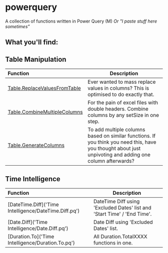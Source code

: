 # powerquery
A collection of functions written in Power Query (M)
*Or "I paste stuff here sometimes"*


## What you'll find:

## Table Manipulation
| Function | Description |
| :--- | ----------- |
| [Table.ReplaceValuesFromTable](Tables/Table.ReplaceValuesFromTable.pq) | Ever wanted to mass replace values in columns? This is optimised to do exactly that. |
| [Table.CombineMultipleColumns](Tables/Table.CombineMultipleColumns.pq) | For the pain of excel files with double headers. Combine columns by any setSize in one step. |
| [Table.GenerateColumns](Tables/Table.GenerateColumns.pq) | To add multiple columns based on similar functions. If you think you need this, have you thought about just unpivoting and adding one column afterwards? |


## Time Intelligence
| Function | Description |
| :--- | ----------- |
| [DateTime.Diff]('Time Intelligence/DateTime.Diff.pq') | DateTime Diff using 'Excluded Dates' list and 'Start Time' / 'End Time'. |
| [Date.Diff]('Time Intelligence/Date.Diff.pq') | Date Diff using 'Excluded Dates' list. |
| [Duration.To]('Time Intelligence/Duration.To.pq') | All Duration.TotalXXXX functions in one. |
